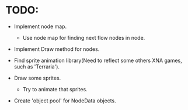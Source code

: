 # TODO: #
* Implement node map.
  * Use node map for finding next flow nodes in node.
* Implement Draw method for nodes.
* Find sprite animation library(Need to reflect some others XNA games, such as 'Terraria').
* Draw some sprites.
  * Try to animate that sprites.

* Create 'object pool' for NodeData objects.
